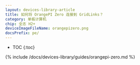 ```yaml
---
layout: devices-library-article
title: 如何将 OrangePI Zero 连接到 GridLinks？
category: 单板计算机
chip: 全志 H2+
deviceImageFileName: orangepizero.png
docsPrefix: pe/
---
```


* TOC
{:toc}

{% include /docs/devices-library/guides/orangepi-zero.md %}